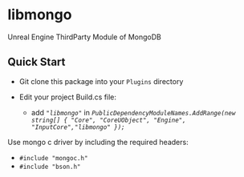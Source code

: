 # libmongo
Unreal Engine ThirdParty Module of MongoDB
## Quick Start
* Git clone this package into your `Plugins` directory
* Edit your project Build.cs file:

  * add *`"libmongo"`* in *`PublicDependencyModuleNames.AddRange(new string[] { "Core", "CoreUObject", "Engine", "InputCore","libmongo" });`*

Use mongo c driver by including the required headers:

* `#include "mongoc.h"`
* `#include "bson.h"`
